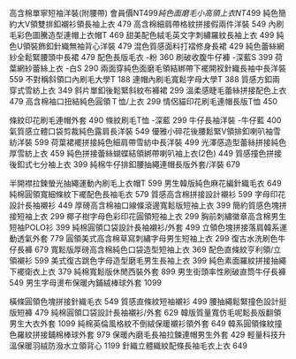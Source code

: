 高含棉單寧短袖洋裝(附腰帶)  會員價NT$499
純色面磨毛小高領上衣  NT$499
純色簡約大V領雙排釦襯衫領長袖上衣  479
高含棉細肩帶格紋拼接假兩件洋裝 549
內刷毛彩色圖騰造型連帽上衣帽T 469
甜美配色絨毛英文字刺繡羅紋長袖上衣 499
純色U領裝飾釦針織無袖背心洋裝 479
混色質感面料打褶修身長裙 429
純色蕾絲網紗全鬆緊腰頭中長裙 479
配色長版毛衣 -粉 360
刷破收腹牛仔褲 -深藍S 399
荷葉網紗蕾絲上衣 -白S 290
兩面穿純色面磨毛領結綁帶下襬開衩針織長袖中長洋裝 559
不對稱斜領口內刷毛大學T 188
連帽內刷毛寬鬆字母大學T 388
質感方釦兩穿式雪紡上衣 349
斜片單釦後鬆緊斜紋布褲裙 299
溫柔感睫毛蕾絲拼接配色上衣 479
 高含棉袖口扭結純色圓領Ｔ恤/上衣 299
 情侶貓印花刷毛連帽長版T恤 450

 條紋印花刷毛連帽外套 490
 條紋刷毛T恤 -深藍 299
 牛仔長袖洋裝 -牛仔藍 400
 氣質感立體口袋剪裁純色露肩長洋裝 549
 優雅小碎花後腰鬆緊V領排釦喇叭袖雪紡洋裝 599
 荷葉裙襬拼接純色細肩帶雪紡中長洋裝 499
 光澤感造型蕾絲拼接純色厚雪紡上衣 459
 純色拼接蕾絲蝴蝶結領綁帶喇叭袖上衣(2色) 449
 質感撞色拼接後釦式七分袖上衣 399
 純棉牛仔排釦腰抽繩連帽長版外套/洋裝 679
 
 半開襟拉鍊螢光抽繩運動內刷毛上衣帽T 599
 男生韓版純色麻花編針織毛衣 649
 純棉圓領寬細條紋下襬配色長袖毛衣 579
 質感高含棉拼接設計襯衫 599
 字母印花設計長袖襯衫 449
 厚磅高含棉袖口線條滾邊寬鬆版短袖上衣 399
 簡約質感色塊拼接短袖上衣 299
 椰子樹字母色彩印花圓領短袖上衣 299
 胸前刺繡徽章高含棉男生短袖POLO衫 399
 純棉圓領口袋設計長袖襯衫/外套 499
 立領色塊拼接落肩韓系運動透氣外套 779
 圓領美式高含棉草寫刺繡字母男生短袖上衣 299
 復古水洗刷色牛仔長褲 679
 寬鬆版厚磅高含棉純色口袋造型短袖上衣 369
 配色直條紋亨利領/立領襯衫 599
 美式復古跳色字母造型磨毛男生長袖上衣 399
 純色素面羅紋拼接抽繩下襬衛衣上衣 379
 純棉寬鬆版休閒西裝外套 899
 男生街頭率性刷破直筒牛仔長褲 549
 男生字母燙布保暖內鋪絨棒球外套 1099
 
 橫條圓領色塊拼接針織毛衣 549
 質感直條紋短袖襯衫 499
 腰抽繩鬆緊撞色設計挺版短褲 479
 純棉圓領口袋設計長袖襯衫/外套 629
 韓版質量寬仿毛呢鬆長版翻領男生大衣外套 1099
 純棉英倫風格紋不倒絨保暖襯衫領外套 649
 韓系圓領條紋撞色羅紋拼接鋪棉棒球外套 979
 保暖內磨毛長袖拉鍊連帽男生外套 429
 輕量科技升溫保暖羽絨防潑水立領背心 1199
 針織立體織紋配條長袖毛衣上衣 649


